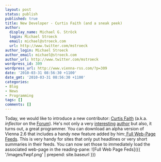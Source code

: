 ```yaml
---
layout: post
status: publish
published: true
title: New Developer - Curtis Faith (and a sneak peek)
author:
  display_name: Michael G. Ströck
  login: Michael Stroeck
  email: michael@stroeck.com
  url: http://www.twitter.com/mstroeck
author_login: Michael Stroeck
author_email: michael@stroeck.com
author_url: http://www.twitter.com/mstroeck
wordpress_id: 309
wordpress_url: http://www.vienna-rss.com/?p=309
date: '2010-03-31 08:56:30 +1100'
date_gmt: '2010-03-31 08:56:30 +1100'
categories:
- Blog
- News
- Programming
tags: []
comments: []
---
```

Today, we would like to introduce a new contributor: [Curtis Faith](http://www.curtisfaith.com/) (a.k.a. *inflector* on the [Forum](http://forums.cocoaforge.com/viewforum.php?f=18)). He's not only a very [interesting](http://www.amazon.com/gp/product/0137047681?ie=UTF8&tag=curtisfaith-20&linkCode=as2&camp=1789&creative=9325&creativeASIN=0137047681) [author](http://www.amazon.com/gp/product/007148664X?ie=UTF8&tag=curtisfaith-20&linkCode=as2&camp=1789&creative=9325&creativeASIN=007148664X) but also, it turns out, a great programmer. You can download an alpha version of Vienna 2.6 that includes a handy new feature added by him:[ Full Web-Page Feeds](http://forums.cocoaforge.com/viewtopic.php?f=18&t=22029). This is very handy for sites that only put headlines or very short summaries in their feeds. You can now set those to immediately load the associated web-page in the reading-pane:
![Full Web Page Feds]({{ '/images/fwpf.png' | prepend: site.baseurl }})
